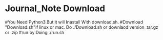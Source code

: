 # Journal_Note Download
#You Need Python3.But it will Inastall With download.sh.
#Download "Download.sh"if linux or mac. Do ./Download.sh or downlaod version .tar.gz or .zip
#run by Doing ./run.sh
